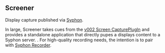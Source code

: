 
## Screener
Display capture published via [Syphon](http://syphon.v002.info).

In large, Screener takes cues from the [v002 Screen CapturePlugIn](https://github.com/v002/v002-Media-Tools) and provides a standalone application that directly pupes a displays content to a Syphon server. . For high-quality recording needs, the intention is to pair with [Syphon Recorder](http://syphon.v002.info/recorder/).
